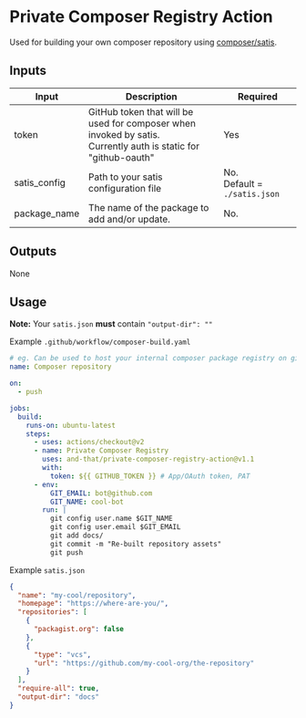 # Private Composer Registry Action
Used for building your own composer repository using [composer/satis](https://github.com/composer/satis).

## Inputs

| Input        | Description                                                                                             | Required                     |
|--------------|---------------------------------------------------------------------------------------------------------|------------------------------|
| token        | GitHub token that will be used for composer when invoked by satis.<br/>Currently auth is static for "github-oauth" | Yes                          |
| satis_config | Path to your satis configuration file                                                                   | No.<br/>Default = `./satis.json` |
| package_name | The name of the package to add and/or update.                                                           | No.                           |

## Outputs
None

## Usage
**Note:** Your `satis.json` **must** contain `"output-dir": ""`

Example `.github/workflow/composer-build.yaml`
```yaml
# eg. Can be used to host your internal composer package registry on github pages.
name: Composer repository

on:
  - push

jobs:
  build:
    runs-on: ubuntu-latest
    steps:
      - uses: actions/checkout@v2
      - name: Private Composer Registry
        uses: and-that/private-composer-registry-action@v1.1
        with:
          token: ${{ GITHUB_TOKEN }} # App/OAuth token, PAT
      - env:
          GIT_EMAIL: bot@github.com
          GIT_NAME: cool-bot
        run: |
          git config user.name $GIT_NAME
          git config user.email $GIT_EMAIL
          git add docs/
          git commit -m "Re-built repository assets"
          git push
```

Example `satis.json`
```json
{
  "name": "my-cool/repository",
  "homepage": "https://where-are-you/",
  "repositories": [
    {
      "packagist.org": false
    },
    {
      "type": "vcs",
      "url": "https://github.com/my-cool-org/the-repository"
    }
  ],
  "require-all": true,
  "output-dir": "docs"
}
```
